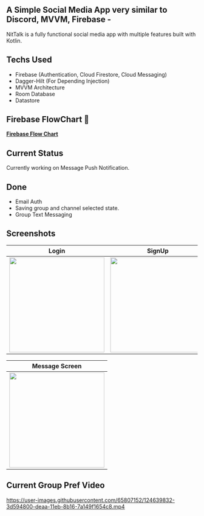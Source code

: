 ## A Simple Social Media App very similar to Discord, MVVM, Firebase -
NitTalk is a fully functional social media app with multiple features built with Kotlin.

## Techs Used
- Firebase (Authentication, Cloud Firestore, Cloud Messaging)
- Dagger-Hilt (For Depending Injection)
- MVVM Architecture
- Room Database
- Datastore

## Firebase FlowChart 👀
 [**Firebase Flow Chart**](https://whimsical.com/nit-talk-firebase-flowchart-AqJqtDqdypWyPiYBVTG5cS)

## Current Status
Currently working on Message Push Notification.

## Done
- Email Auth
- Saving group and channel selected state.
- Group Text Messaging

## Screenshots
| Login | SignUp | Info | HomeScreen |
| ----- | ------ | ---- | ---------- |
| <img src="https://user-images.githubusercontent.com/65807152/124163947-cabd2680-dabd-11eb-8eaf-0210bb6456e3.jpg" width=250> | <img src="https://user-images.githubusercontent.com/65807152/124163951-cc86ea00-dabd-11eb-86bb-b6ae2b4f32a1.jpg" width=250> | <img src="https://user-images.githubusercontent.com/65807152/124163953-cd1f8080-dabd-11eb-9f73-3a4570f2429f.jpg" width=250> | <img src="https://user-images.githubusercontent.com/65807152/124163954-ce50ad80-dabd-11eb-9ee3-4da91729fb81.jpg" width=250> |

| Message Screen |
| -------------- |
| <img src="https://user-images.githubusercontent.com/65807152/124779825-b666a700-df5f-11eb-9442-0da893d1786c.jpg" width=250> |


## Current Group Pref Video
https://user-images.githubusercontent.com/65807152/124639832-3d594800-deaa-11eb-8b16-7a149f1654c8.mp4

